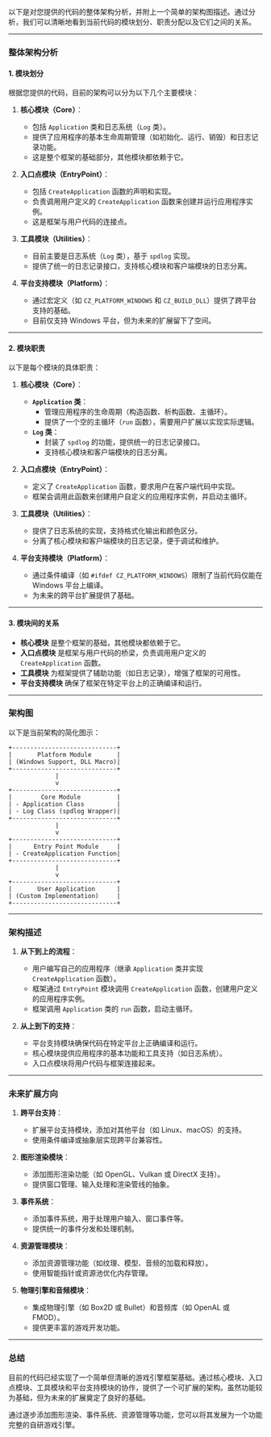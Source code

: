 以下是对您提供的代码的整体架构分析，并附上一个简单的架构图描述。通过分析，我们可以清晰地看到当前代码的模块划分、职责分配以及它们之间的关系。

---

### **整体架构分析**

#### 1. **模块划分**
根据您提供的代码，目前的架构可以分为以下几个主要模块：

1. **核心模块（Core）**：
   - 包括 `Application` 类和日志系统（`Log` 类）。
   - 提供了应用程序的基本生命周期管理（如初始化、运行、销毁）和日志记录功能。
   - 这是整个框架的基础部分，其他模块都依赖于它。

2. **入口点模块（EntryPoint）**：
   - 包括 `CreateApplication` 函数的声明和实现。
   - 负责调用用户定义的 `CreateApplication` 函数来创建并运行应用程序实例。
   - 这是框架与用户代码的连接点。

3. **工具模块（Utilities）**：
   - 目前主要是日志系统（`Log` 类），基于 `spdlog` 实现。
   - 提供了统一的日志记录接口，支持核心模块和客户端模块的日志分离。

4. **平台支持模块（Platform）**：
   - 通过宏定义（如 `CZ_PLATFORM_WINDOWS` 和 `CZ_BUILD_DLL`）提供了跨平台支持的基础。
   - 目前仅支持 Windows 平台，但为未来的扩展留下了空间。

---

#### 2. **模块职责**
以下是每个模块的具体职责：

1. **核心模块（Core）**：
   - **`Application` 类**：
     - 管理应用程序的生命周期（构造函数、析构函数、主循环）。
     - 提供了一个空的主循环（`run` 函数），需要用户扩展以实现实际逻辑。
   - **`Log` 类**：
     - 封装了 `spdlog` 的功能，提供统一的日志记录接口。
     - 支持核心模块和客户端模块的日志分离。

2. **入口点模块（EntryPoint）**：
   - 定义了 `CreateApplication` 函数，要求用户在客户端代码中实现。
   - 框架会调用此函数来创建用户自定义的应用程序实例，并启动主循环。

3. **工具模块（Utilities）**：
   - 提供了日志系统的实现，支持格式化输出和颜色区分。
   - 分离了核心模块和客户端模块的日志记录，便于调试和维护。

4. **平台支持模块（Platform）**：
   - 通过条件编译（如 `#ifdef CZ_PLATFORM_WINDOWS`）限制了当前代码仅能在 Windows 平台上编译。
   - 为未来的跨平台扩展提供了基础。

---

#### 3. **模块间的关系**
- **核心模块** 是整个框架的基础，其他模块都依赖于它。
- **入口点模块** 是框架与用户代码的桥梁，负责调用用户定义的 `CreateApplication` 函数。
- **工具模块** 为框架提供了辅助功能（如日志记录），增强了框架的可用性。
- **平台支持模块** 确保了框架在特定平台上的正确编译和运行。

---

### **架构图**
以下是当前架构的简化图示：

```
+-----------------------------+
|       Platform Module       |
| (Windows Support, DLL Macro)|
+-----------------------------+
             |
             v
+-----------------------------+
|        Core Module          |
| - Application Class         |
| - Log Class (spdlog Wrapper)|
+-----------------------------+
             |
             v
+-----------------------------+
|      Entry Point Module     |
| - CreateApplication Function|
+-----------------------------+
             |
             v
+-----------------------------+
|       User Application      |
| (Custom Implementation)     |
+-----------------------------+
```

---

### **架构描述**
1. **从下到上的流程**：
   - 用户编写自己的应用程序（继承 `Application` 类并实现 `CreateApplication` 函数）。
   - 框架通过 `EntryPoint` 模块调用 `CreateApplication` 函数，创建用户定义的应用程序实例。
   - 框架调用 `Application` 类的 `run` 函数，启动主循环。

2. **从上到下的支持**：
   - 平台支持模块确保代码在特定平台上正确编译和运行。
   - 核心模块提供应用程序的基本功能和工具支持（如日志系统）。
   - 入口点模块将用户代码与框架连接起来。

---

### **未来扩展方向**
1. **跨平台支持**：
   - 扩展平台支持模块，添加对其他平台（如 Linux、macOS）的支持。
   - 使用条件编译或抽象层实现跨平台兼容性。

2. **图形渲染模块**：
   - 添加图形渲染功能（如 OpenGL、Vulkan 或 DirectX 支持）。
   - 提供窗口管理、输入处理和渲染管线的抽象。

3. **事件系统**：
   - 添加事件系统，用于处理用户输入、窗口事件等。
   - 提供统一的事件分发和处理机制。

4. **资源管理模块**：
   - 添加资源管理功能（如纹理、模型、音频的加载和释放）。
   - 使用智能指针或资源池优化内存管理。

5. **物理引擎和音频模块**：
   - 集成物理引擎（如 Box2D 或 Bullet）和音频库（如 OpenAL 或 FMOD）。
   - 提供更丰富的游戏开发功能。

---

### **总结**
目前的代码已经实现了一个简单但清晰的游戏引擎框架基础。通过核心模块、入口点模块、工具模块和平台支持模块的协作，提供了一个可扩展的架构。虽然功能较为基础，但为未来的扩展奠定了良好的基础。

通过逐步添加图形渲染、事件系统、资源管理等功能，您可以将其发展为一个功能完整的自研游戏引擎。
